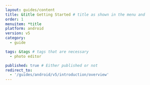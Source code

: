 ```yaml
---
layout: guides/content
title: &title Getting Started # title as shown in the menu and 
order: 1
menuitem: *title
platform: android
version: v5
category: 
  - guide

tags: &tags # tags that are necessary
  - photo editor 

published: true # Either published or not 
redirect_to:
  - '/guides/android/v5/introduction/overview'
---
```

